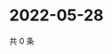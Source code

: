 # 2022-05-28

共 0 条

<!-- BEGIN WEIBO -->
<!-- 最后更新时间 Sat May 28 2022 18:18:04 GMT+0800 (China Standard Time) -->

<!-- END WEIBO -->
